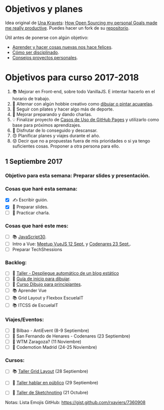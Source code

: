 Objetivos y planes
==============

Idea original de [Una Kravets](https://github.com/una): [How Open Sourcing my personal Goals made me really productive](https://una.im/personal-goals-guide/). Puedes hacer un fork de su [repositorio](https://github.com/una/personal-goals-starter).

Útil antes de ponerse con algún objetivo:

- [Aprender y hacer cosas nuevas nos hace felices](https://youtu.be/5XsKHEunOXs?t=2832).
- [Cómo ser disciplinado](https://www.youtube.com/watch?v=I6may1U-xKk).
- [Consejos proyectos personales](https://melies-hugo.js.org/post/practica-publica-aprende/).

# Objetivos para curso 2017-2018

1. 📚 Mejorar en Front-end, sobre todo VanillaJS. E intentar hacerlo en el horario de trabajo.
2. 🎨 Alternar con algún hobbie creativo como [dibujar o pintar acuarelas](https://twitter.com/cristinafsanz/status/903201156222115840).
3. 💃 Seguir con pilates y hacer algo más de deporte.
4. 🙊 Mejorar preparando y dando charlas.
5. 💡 Finalizar proyecto de [Casos de Uso de GitHub Pages](https://github.com/cristinafsanz/github-pages) y utilizarlo como base para próximos aprendizajes.
6. 💪 Disfrutar de lo conseguido y descansar.
7. 😍 Planificar planes y viajes durante el año.
8. 😟 Decir que no a propuestas fuera de mis prioridades o si ya tengo suficientes cosas. Proponer a otra persona para ello.


## 1 Septiembre 2017

### Objetivo para esta semana: Preparar slides y presentación.

### Cosas que haré esta semana:

- [x] ✍️ Escribir guión.
- [x] 🚀 Preparar slides.
- [ ] 🙊 Practicar charla.

### Cosas que haré este mes:

- [ ] 📚 [JavaScript30](https://javascript30.com/).
- [ ] Intro a Vue: [Meetup VueJS 12 Sept.](https://www.meetup.com/es-ES/VueJS-Madrid/events/242801402/) y [Codenares 23 Sept.](https://www.meetup.com/es-ES/codenares/events/242761638/).
- [ ] Preparar TechShessions

### Backlog:

- [ ] 🚀 [Taller - Despliegue automático de un blog estático](https://moduslaborandi.net/2017/08/taller-despliegue-automatico-blog-estatico-i/)
- [ ] 🎨 [Guía de inicio para dibujar](https://medium.com/personal-growth/a-quick-beginners-guide-to-drawing-58213877715e).
- [ ] 🎨 [Curso Dibujo para principiantes](https://www.domestika.org/es/courses/138-dibujo-para-principiantes-nivel-1/puno).
- [ ] 📚 Aprender Vue
- [ ] 📚 Grid Layout y Flexbox EscuelaIT
- [ ] 📚 ITCSS de EscuelaIT

### Viajes/Eventos:

- [ ] 🚊 Bilbao - AntiEvent (8-9 Septiembre)
- [ ] 🚊 San Fernando de Henares - Codenares (23 Septiembre)
- [ ] 🚊 WTM Zaragoza? (11 Noviembre)
- [ ] 🚊 Codemotion Madrid (24-25 Noviembre)

### Cursos:

- [ ] 📚 [Taller Grid Layout](https://escuela.it/cursos/taller-de-css-grid-layout) (28 Septiembre)
- [ ] 🙊 [Taller hablar en público](https://clubs.ie.edu/ieacareers/rsvp?id=300008439&utm_source=approval_email_sent_event_approved#.Wa4zM0qQLwc.twitter) (29 Septiembre)
- [ ] 🎨 [Taller de Sketchnoting](https://www.dibujandocharlas.com/taller-sketchnoting-madrid/) (21 Octubre)



Notas: Lista Emojis GitHub: https://gist.github.com/rxaviers/7360908
